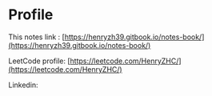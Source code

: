 # Profile

This notes link : [https://henryzh39.gitbook.io/notes-book/](https://henryzh39.gitbook.io/notes-book/)

LeetCode profile: [https://leetcode.com/HenryZHC/](https://leetcode.com/HenryZHC/)

Linkedin:

&#x20;
